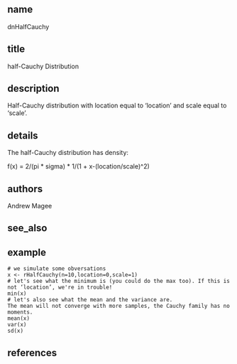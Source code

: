 ## name
dnHalfCauchy
## title
half-Cauchy Distribution
## description
Half-Cauchy distribution with location equal to ‘location’ and scale equal to ‘scale’.
## details
The half-Cauchy distribution has density:

f(x) = 2/(pi * sigma) * 1/(1 + x-(location/scale)^2)

## authors
Andrew Magee
## see_also
## example
	# we simulate some obversations
	x <- rHalfCauchy(n=10,location=0,scale=1)
	# let's see what the minimum is (you could do the max too). If this is not ‘location’, we're in trouble!
	min(x)
	# let's also see what the mean and the variance are.
	The mean will not converge with more samples, the Cauchy family has no moments.
	mean(x)
	var(x)
	sd(x)
	
## references
